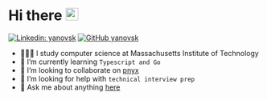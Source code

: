 <div align="left">
  <h1> Hi there <img src="https://media.giphy.com/media/hvRJCLFzcasrR4ia7z/giphy.gif" width="25px"></h1>
</div>
 
<p align='right'> 

[![Linkedin: yanovsk](https://img.shields.io/badge/-yanovsk-blue?style=flat-square&logo=Linkedin&logoColor=white&link=https://www.linkedin.com/in/yanovsk/)](https://www.linkedin.com/in/yanovsk/)
[![GitHub yanovsk](https://img.shields.io/github/followers/yanovsk?label=follow&style=social)](https://github.com/yanovsk)


- 🧑🏻‍💻 I study computer science at Massachusetts Institute of Technology
- 🌱 I’m currently learning ```Typescript and Go```
- 👯 I’m looking to collaborate on [pnyx](https://github.com/yanovsk/pnyx)
- 🤔 I’m looking for help with ```technical interview prep```
- 💬 Ask me about anything [here](https://www.linkedin.com/in/d-yanovsky/)


